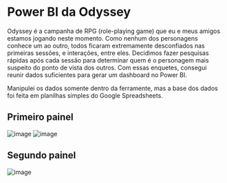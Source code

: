 # Power BI da Odyssey
Odyssey é a campanha de RPG (role-playing game) que eu e meus amigos estamos jogando neste momento. Como nenhum dos personagens conhece um ao outro, todos ficaram extremamente desconfiados nas primeiras sessões, e interações, entre eles. Decidimos fazer pesquisas rápidas após cada sessão para determinar quem é o personagem mais suspeito do ponto de vista dos outros.
Com essas enquetes, consegui reunir dados suficientes para gerar um dashboard no Power BI.

Manipulei os dados somente dentro da ferramente, mas a base dos dados foi feita em planilhas simples do Google Spreadsheets.

## Primeiro painel
![image](https://github.com/user-attachments/assets/339ed5fb-86eb-46b5-b785-9aa504314b67)
![image](https://github.com/user-attachments/assets/e38be348-7141-4c73-8734-f244f5a2b9f9)

## Segundo painel
![image](https://github.com/user-attachments/assets/a0c18737-6207-4f7b-aa1a-63949c9c4d57)
